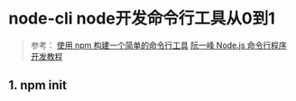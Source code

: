 # node-cli node开发命令行工具从0到1

> 参考：
> [使用 npm 构建一个简单的命令行工具](https://blog.npmjs.org/post/118810260230/building-a-simple-command-line-tool-with-npm)
> [阮一峰 Node.js 命令行程序开发教程](https://www.ruanyifeng.com/blog/2015/05/command-line-with-node.html)

## 1. npm init


##